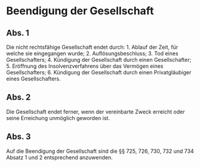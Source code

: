 # Beendigung der Gesellschaft



## Abs. 1

 Die nicht rechtsfähige Gesellschaft endet durch:  1.
 Ablauf der Zeit, für welche sie eingegangen wurde;
 2.
 Auflösungsbeschluss;
 3.
 Tod eines Gesellschafters;
 4.
 Kündigung der Gesellschaft durch einen Gesellschafter;
 5.
 Eröffnung des Insolvenzverfahrens über das Vermögen eines Gesellschafters;
 6.
 Kündigung der Gesellschaft durch einen Privatgläubiger eines Gesellschafters.


## Abs. 2

 Die Gesellschaft endet ferner, wenn der vereinbarte Zweck erreicht oder seine Erreichung unmöglich geworden ist.

## Abs. 3

 Auf die Beendigung der Gesellschaft sind die §§ 725, 726, 730, 732 und 734 Absatz 1 und 2 entsprechend anzuwenden. 

